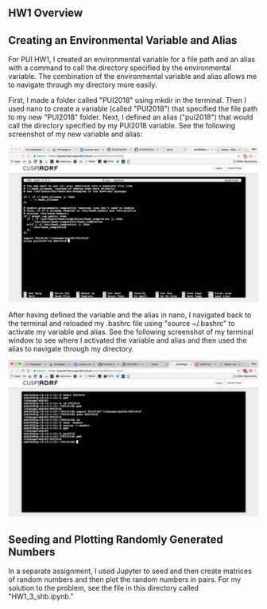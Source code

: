## HW1 Overview

## Creating an Environmental Variable and Alias

For PUI HW1, I created an environmental variable for a file path and an alias with a command to call the directory specified by the environmental variable. The combination of the environmental variable and alias allows me to navigate through my directory more easily.

First, I made a folder called "PUI2018" using mkdir in the terminal. Then I used nano to create a variable (called "PUI2018") that specified the file path to my new "PUI2018" folder. Next, I defined an alias ("pui2018") that would call the directory specified by my PUI2018 variable. See the following screenshot of my new variable and alias:

![Alt text](../HW1_shb395/alias.png)

After having defined the variable and the alias in nano, I navigated back to the terminal and reloaded my .bashrc file using "source ~/.bashrc" to activate my variable and alias. See the following screenshot of my terminal window to see where I activated the variable and alias and then used the alias to navigate through my directory.

![Alt text](../HW1_shb395/terminal.png)

## Seeding and Plotting Randomly Generated Numbers

In a separate assignment, I used Jupyter to seed and then create matrices of random numbers and then plot the random numbers in pairs. For my solution to the problem, see the file in this directory called "HW1_3_shb.ipynb."

